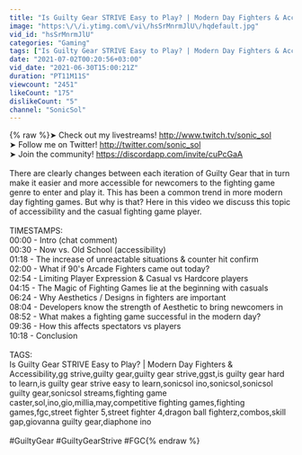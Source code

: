 ```yaml
---
title: "Is Guilty Gear STRIVE Easy to Play? | Modern Day Fighters & Accessibility"
image: "https:\/\/i.ytimg.com\/vi\/hsSrMnrmJlU\/hqdefault.jpg"
vid_id: "hsSrMnrmJlU"
categories: "Gaming"
tags: ["Is Guilty Gear STRIVE Easy to Play? | Modern Day Fighters & Accessibility","gg strive","guilty gear"]
date: "2021-07-02T00:20:56+03:00"
vid_date: "2021-06-30T15:00:21Z"
duration: "PT11M11S"
viewcount: "2451"
likeCount: "175"
dislikeCount: "5"
channel: "SonicSol"
---
```

{% raw %}➤ Check out my livestreams! <a rel="nofollow" target="blank" href="http://www.twitch.tv/sonic_sol">http://www.twitch.tv/sonic_sol</a><br />➤ Follow me on Twitter! <a rel="nofollow" target="blank" href="http://twitter.com/sonic_sol">http://twitter.com/sonic_sol</a><br />➤ Join the community! <a rel="nofollow" target="blank" href="https://discordapp.com/invite/cuPcGaA">https://discordapp.com/invite/cuPcGaA</a><br /><br />There are clearly changes between each iteration of Guilty Gear that in turn make it easier and more accessible for newcomers to the fighting game genre to enter and play it. This has been a common trend in more modern day fighting games. But why is that? Here in this video we discuss this topic of accessibility and the casual fighting game player. <br /><br />TIMESTAMPS:<br />00:00 - Intro (chat comment)<br />00:30 - Now vs. Old School (accessibility)<br />01:18 - The increase of unreactable situations &amp; counter hit confirm<br />02:00 - What if 90's Arcade Fighters came out today?<br />02:54 - Limiting Player Expression &amp; Casual vs Hardcore players<br />04:15 - The Magic of Fighting Games lie at the beginning with casuals<br />06:24 - Why Aesthetics / Designs in fighters are important<br />08:04 - Developers know the strength of Aesthetic to bring newcomers in<br />08:52 - What makes a fighting game successful in the modern day?<br />09:36 - How this affects spectators vs players<br />10:18 - Conclusion<br /><br />TAGS:<br />Is Guilty Gear STRIVE Easy to Play? | Modern Day Fighters &amp; Accessibility,gg strive,guilty gear,guilty gear strive,ggst,is guilty gear hard to learn,is guilty gear strive easy to learn,sonicsol ino,sonicsol,sonicsol guilty gear,sonicsol streams,fighting game caster,sol,ino,gio,millia,may,competitive fighting games,fighting games,fgc,street fighter 5,street fighter 4,dragon ball fighterz,combos,skill gap,giovanna guilty gear,diaphone ino<br /><br />#GuiltyGear #GuiltyGearStrive #FGC{% endraw %}
